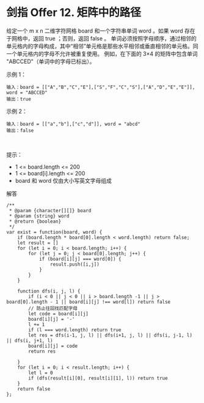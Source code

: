 ﻿# 剑指 Offer 12. 矩阵中的路径
给定一个 m x n 二维字符网格 board 和一个字符串单词 word 。如果 word 存在于网格中，返回 true ；否则，返回 false 。
单词必须按照字母顺序，通过相邻的单元格内的字母构成，其中“相邻”单元格是那些水平相邻或垂直相邻的单元格。同一个单元格内的字母不允许被重复使用。
例如，在下面的 3×4 的矩阵中包含单词 "ABCCED"（单词中的字母已标出）。

示例 1：

    输入：board = [["A","B","C","E"],["S","F","C","S"],["A","D","E","E"]], word = "ABCCED"
    输出：true

示例 2：

    输入：board = [["a","b"],["c","d"]], word = "abcd"
    输出：false

 

提示：

 - 1 <= board.length <= 200
 - 1 <= board[i].length <= 200
 - board 和 word 仅由大小写英文字母组成
 
解答

    /**
     * @param {character[][]} board
     * @param {string} word
     * @return {boolean}
     */
    var exist = function(board, word) {
        if (board.length * board[0].length < word.length) return false;
        let result = []
        for (let i = 0; i < board.length; i++) {
            for (let j = 0; j < board[0].length; j++) {
                if (board[i][j] === word[0]) {
                    result.push([i,j])
                }
            }
        }
        
        function dfs(i, j, l) {
            if (i < 0 || j < 0 || i > board.length -1 || j > board[0].length - 1 || board[i][j] !== word[l]) return false
            // 防止往回找匹配字母
            let code = board[i][j]
            board[i][j] = '-'
            l += 1
            if (l === word.length) return true
            let res = dfs(i-1, j, l) || dfs(i+1, j, l) || dfs(i, j-1, l) || dfs(i, j+1, l)
            board[i][j] = code
            return res
            
        }
        for (let i = 0; i < result.length; i++) {
            let l = 0
            if (dfs(result[i][0], result[i][1], l)) return true
        }
        return false
    };